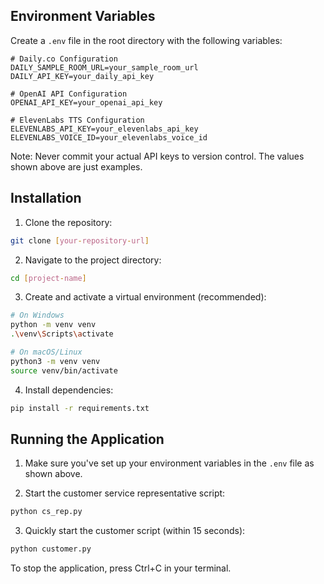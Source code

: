 ## Environment Variables

Create a `.env` file in the root directory with the following variables:

```env
# Daily.co Configuration
DAILY_SAMPLE_ROOM_URL=your_sample_room_url
DAILY_API_KEY=your_daily_api_key

# OpenAI API Configuration
OPENAI_API_KEY=your_openai_api_key

# ElevenLabs TTS Configuration
ELEVENLABS_API_KEY=your_elevenlabs_api_key
ELEVENLABS_VOICE_ID=your_elevenlabs_voice_id
```

Note: Never commit your actual API keys to version control. The values shown above are just examples.

## Installation

1. Clone the repository:
```bash
git clone [your-repository-url]
```

2. Navigate to the project directory:
```bash
cd [project-name]
```

3. Create and activate a virtual environment (recommended):
```bash
# On Windows
python -m venv venv
.\venv\Scripts\activate

# On macOS/Linux
python3 -m venv venv
source venv/bin/activate
```

4. Install dependencies:
```bash
pip install -r requirements.txt
```

## Running the Application

1. Make sure you've set up your environment variables in the `.env` file as shown above.

2. Start the customer service representative script:
```bash
python cs_rep.py
```

3. Quickly start the customer script (within 15 seconds):
```bash
python customer.py
```

To stop the application, press Ctrl+C in your terminal. 
